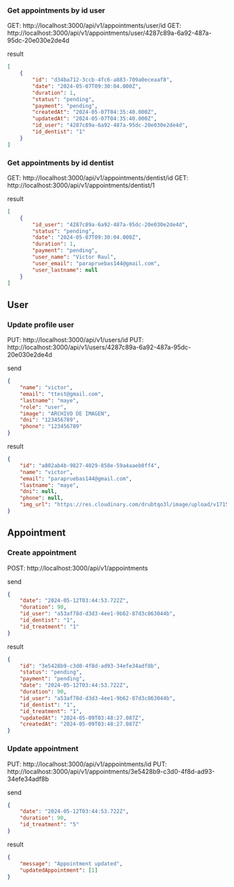 ### Get appointments by id user

GET: http://localhost:3000/api/v1/appointments/user/id
GET: http://localhost:3000/api/v1/appointments/user/4287c89a-6a92-487a-95dc-20e030e2de4d

result

```json
[
    {
        "id": "d34ba712-3ccb-4fc6-a883-709a0eceaaf8",
        "date": "2024-05-07T09:30:04.000Z",
        "duration": 1,
        "status": "pending",
        "payment": "pending",
        "createdAt": "2024-05-07T04:35:40.000Z",
        "updatedAt": "2024-05-07T04:35:40.000Z",
        "id_user": "4287c89a-6a92-487a-95dc-20e030e2de4d",
        "id_dentist": "1"
    }
]
```

### Get appointments by id dentist

GET: http://localhost:3000/api/v1/appointments/dentist/id
GET: http://localhost:3000/api/v1/appointments/dentist/1

result

```json
[
    {
        "id_user": "4287c89a-6a92-487a-95dc-20e030e2de4d",
        "status": "pending",
        "date": "2024-05-07T09:30:04.000Z",
        "duration": 1,
        "payment": "pending",
        "user_name": "Victor Raul",
        "user_email": "parapruebas144@gmail.com",
        "user_lastname": null
    }
]
```

## User

### Update profile user

PUT: http://localhost:3000/api/v1/users/id
PUT: http://localhost:3000/api/v1/users/4287c89a-6a92-487a-95dc-20e030e2de4d

send

```json
{
    "name": "victor",
    "email": "ttest@gmail.com",
    "lastname": "maye",
    "role": "user",
    "image": "ARCHIVO DE IMAGEN",
    "dni": "123456789",
    "phone": "123456789"
}
```

result

```json
{
    "id": "a802ab4b-9827-4029-858e-59a4aaeb0ff4",
    "name": "victor",
    "email": "parapruebas144@gmail.com",
    "lastname": "maye",
    "dni": null,
    "phone": null,
    "img_url": "https://res.cloudinary.com/drubtqo3l/image/upload/v1715224927/app-db/fgir0uy7txopsp25shdu.jpg"
}
```

## Appointment

### Create appointment

POST: http://localhost:3000/api/v1/appointments

send

```json
{
    "date": "2024-05-12T03:44:53.722Z",
    "duration": 90,
    "id_user": "a53af78d-d3d3-4ee1-9b62-87d3c863044b",
    "id_dentist": "1",
    "id_treatment": "1"
}
```

result

```json
{
    "id": "3e5428b9-c3d0-4f8d-ad93-34efe34adf8b",
    "status": "pending",
    "payment": "pending",
    "date": "2024-05-12T03:44:53.722Z",
    "duration": 90,
    "id_user": "a53af78d-d3d3-4ee1-9b62-87d3c863044b",
    "id_dentist": "1",
    "id_treatment": "1",
    "updatedAt": "2024-05-09T03:48:27.087Z",
    "createdAt": "2024-05-09T03:48:27.087Z"
}
```

### Update appointment

PUT: http://localhost:3000/api/v1/appointments/id
PUT: http://localhost:3000/api/v1/appointments/3e5428b9-c3d0-4f8d-ad93-34efe34adf8b

send

```json
{
    "date": "2024-05-12T03:44:53.722Z",
    "duration": 90,
    "id_treatment": "5"
}
```

result

```json
{
    "message": "Appointment updated",
    "updatedAppointment": [1]
}
```
